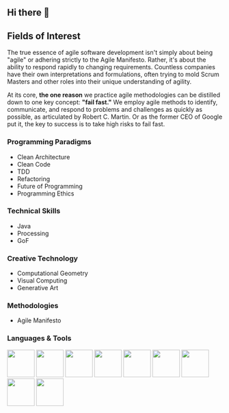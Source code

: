 ## Hi there 👋

## Fields of Interest

The true essence of agile software development isn't simply about being "agile" or adhering strictly to the Agile Manifesto. Rather, it's about the ability to respond rapidly to changing requirements. Countless companies have their own interpretations and formulations, often trying to mold Scrum Masters and other roles into their unique understanding of agility.

At its core, **the one reason** we practice agile methodologies can be distilled down to one key concept: **"fail fast."** We employ agile methods to identify, communicate, and respond to problems and challenges as quickly as possible, as articulated by Robert C. Martin. Or as the former CEO of Google put it, the key to success is to take high risks to fail fast.

### Programming Paradigms
* Clean Architecture
* Clean Code
* TDD
* Refactoring
* Future of Programming
* Programming Ethics

### Technical Skills
* Java
* Processing
* GoF

### Creative Technology
* Computational Geometry
* Visual Computing
* Generative Art

### Methodologies
* Agile Manifesto

### Languages & Tools
<p align="left">
  <img src="https://cdn.jsdelivr.net/gh/devicons/devicon@latest/icons/java/java-original.svg" width="64" height="64" />
  <img src="https://cdn.jsdelivr.net/gh/devicons/devicon@latest/icons/processing/processing-original.svg" width="64" height="64" />
  <img src="https://cdn.jsdelivr.net/gh/devicons/devicon@latest/icons/p5js/p5js-original.svg" width="64" height="64" />
  <img src="https://cdn.jsdelivr.net/gh/devicons/devicon@latest/icons/maven/maven-original.svg" width="64" height="64" />
  <img src="https://cdn.jsdelivr.net/gh/devicons/devicon@latest/icons/eclipse/eclipse-original.svg" width="64" height="64" />
  <img src="https://cdn.jsdelivr.net/gh/devicons/devicon@latest/icons/git/git-original.svg" width="64" height="64" />
  <img src="https://cdn.jsdelivr.net/gh/devicons/devicon@latest/icons/github/github-original.svg" width="64" height="64" />
  <img src="https://cdn.jsdelivr.net/gh/devicons/devicon@latest/icons/inkscape/inkscape-original.svg" width="64" height="64" />
  <img src="https://cdn.jsdelivr.net/gh/devicons/devicon@latest/icons/blender/blender-original.svg" width="64" height="64" />
</p>

<!--
**ArtifactForms/ArtifactForms** is a ✨ _special_ ✨ repository because its `README.md` (this file) appears on your GitHub profile.

Here are some ideas to get you started:

- 🔭 I’m currently working on ...
- 🌱 I’m currently learning ...
- 👯 I’m looking to collaborate on ...
- 🤔 I’m looking for help with ...
- 💬 Ask me about ...
- 📫 How to reach me: ...
- 😄 Pronouns: ...
- ⚡ Fun fact: ...
-->
